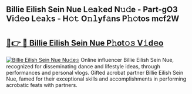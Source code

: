 ## Billie Eilish Sein Nue L𝚎a𝚔ed N𝚞𝚍e - Part-gO3 Vi𝚍𝚎o L𝚎a𝚔s - H𝚘𝚝 O𝚗𝚕yf𝚊ns P𝚑𝚘tos mcf2W

# <h2><a href="http://kf22hg.oniu.top/?m=Billie+Eilish+Sein+Nue">🔗👉 🔴 Billie Eilish Sein Nue P𝚑ot𝚘𝚜 V𝚒d𝚎o</a></h2>

[![Billie Eilish Sein Nue Nu𝚍e𝚜](https://i.imgur.com/0qMVB7G.gif)](http://kf22hg.oniu.top/?m=Billie+Eilish+Sein+Nue)
Online influencer Billie Eilish Sein Nue, recognized for disseminating dance and lifestyle ideas, through performances and personal vlogs. Gifted acrobat partner Billie Eilish Sein Nue, famed for their exceptional skills and accomplishments in performing acrobatic feats with partners.  
